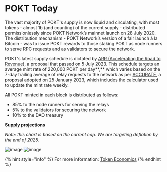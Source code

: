 # POKT Today

The vast majority of POKT's supply is now liquid and circulating, with most tokens - almost 1b (and counting) of the current supply - distributed permissionlessly since POKT Network’s mainnet launch on 28 July 2020. The distribution mechanism - POKT Network’s version of a fair launch à la Bitcoin - was to issue POKT rewards to those staking POKT as node runners to serve RPC requests and as validators to secure the network.

POKT's latest supply schedule is dictated by [ARR (Accelerating the Road to Revenue)](https://forum.pokt.network/t/pup-32-accelerating-the-road-to-revenue-arr/4494), a proposal that passed on 5 July 2023. This schedule targets an average mint rate of 220,000 POKT per day**,** which varies based on the 7-day trailing average of relay requests to the network as per [ACCURATE](https://forum.pokt.network/t/pup-29-a-cadence-change-to-updates-of-rttm-adjustment-for-target-emissions-accurate/3777), a proposal adopted on 25 January 2023, which includes the calculator used to update the mint rate weekly.

All POKT minted in each block is distributed as follows:

* 85% to the node runners for serving the relays
* 5% to the validators for securing the network
* 10% to the DAO treasury

**Supply projections**

_Note: this chart is based on the current cap. We are targeting deflation by the end of 2025._&#x20;

![image](https://hackmd.io/\_uploads/SJ7GdkKZR.png) ![image](https://hackmd.io/\_uploads/r18EO1Kb0.png)

{% hint style="info" %}
For more information: [Token Economics](https://docs.pokt.network/learn-about-pokt/the-economics)
{% endhint %}
